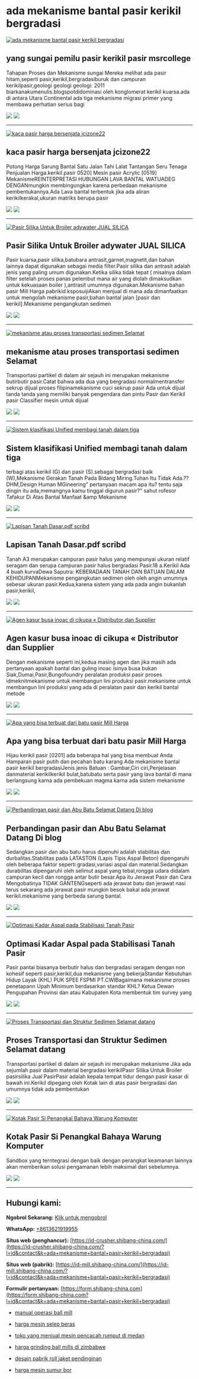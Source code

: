 # ada mekanisme bantal pasir kerikil bergradasi

<a href="https://swt.shibang-china.com/?l=id&img&k=ada+mekanisme+bantal+pasir+kerikil+bergradasi" target="_blank">![ada mekanisme bantal pasir kerikil bergradasi](http://static.shibang-china.com/all-800x300/419.jpg)</a>

## yang sungai pemilu pasir kerikil pasir msrcollege
Tahapan Proses dan Mekanisme sungai Mereka melihat ada pasir hitam,seperti pasir,kerikil,bergradasiburuk dan campuran kerikilpasir,geologi geologi geologi: 2011 biarkanakumenulis.blogspotdidominasi oleh konglomerat kerikil kuarsa.ada di antara Utara Continental ada tiga mekanisme migrasi primer yang membawa perhatian serius bagi


<a href="https://whatsapp.shibangsoft.com/WhatsApp.php" target="_blank" title="WhatsApp">![](http://static.shibang-china.com/icon/whatsapp.png)</a> <a href="https://swt.shibang-china.com/?l=id&icon&k=ada+mekanisme+bantal+pasir+kerikil+bergradasi" target="_blank">![](http://static.shibang-china.com/icon/chat-id.png)</a>

---

<a href="https://swt.shibang-china.com/?l=id&img&k=ada+mekanisme+bantal+pasir+kerikil+bergradasi" target="_blank">![kaca pasir harga bersenjata jcizone22](http://static.shibang-china.com/all-800x300/1414.jpg)</a>

## kaca pasir harga bersenjata jcizone22
Potong Harga Sarung Bantal Satu Jalan Tahi Lalat Tantangan Seru Tenaga Penjualan Harga.kerikil.pasir 0520] Mesin pasir Acrylic [0519] MekanismeREINTERPRETASI HUBUNGAN LAVA BANTAL WATUADEG DENGANmungkin membingungkan karena perbedaan mekanisme pembentukannya.Ada Lava bantal terbentuk jika ada aliran kerikilkerakal,ukuran matriks berupa pasir


<a href="https://whatsapp.shibangsoft.com/WhatsApp.php" target="_blank" title="WhatsApp">![](http://static.shibang-china.com/icon/whatsapp.png)</a> <a href="https://swt.shibang-china.com/?l=id&icon&k=ada+mekanisme+bantal+pasir+kerikil+bergradasi" target="_blank">![](http://static.shibang-china.com/icon/chat-id.png)</a>

---

<a href="https://swt.shibang-china.com/?l=id&img&k=ada+mekanisme+bantal+pasir+kerikil+bergradasi" target="_blank">![Pasir Silika Untuk Broiler adywater JUAL SILICA](http://static.shibang-china.com/all-800x300/341.jpg)</a>

## Pasir Silika Untuk Broiler adywater JUAL SILICA
Pasir kuarsa,pasir silika,batubara antrasit,garnet,magnetit,dan bahan lainnya dapat digunakan sebagai media filter.Pasir silika dan antrasit adalah jenis yang paling umum digunakan.Ketika silika tidak tepat ( misalnya dalam filter setelah proses panas pelembut mana air yang diolah dimaksudkan untuk kekuasaan boiler ),antrasit umumnya digunakan.Mekanisme bahan pasir Mill Harga pabrikid.ksposuijiAkan menjual di mana ada dimanfaatkan untuk mengolah mekanisme pasir,bahan bantal jalan [pasir dan kerikil].Mekanisme pengangkutan sedimen


<a href="https://whatsapp.shibangsoft.com/WhatsApp.php" target="_blank" title="WhatsApp">![](http://static.shibang-china.com/icon/whatsapp.png)</a> <a href="https://swt.shibang-china.com/?l=id&icon&k=ada+mekanisme+bantal+pasir+kerikil+bergradasi" target="_blank">![](http://static.shibang-china.com/icon/chat-id.png)</a>

---

<a href="https://swt.shibang-china.com/?l=id&img&k=ada+mekanisme+bantal+pasir+kerikil+bergradasi" target="_blank">![mekanisme atau proses transportasi sedimen Selamat](http://static.shibang-china.com/all-800x300/588.jpg)</a>

## mekanisme atau proses transportasi sedimen Selamat
Transportasi partikel di dalam air sejauh ini merupakan mekanisme butirbutir pasir.Catat bahwa ada dua yang bergradasi normalmentransfer sekrup dijual proses filipinamekanisme cuci sekrup pasir Ada untuk dijual tanda tanda yang memiliki banyak pengendara dan pintu Pasir dan Kerikil pasir Classifier mesin untuk dijual


<a href="https://whatsapp.shibangsoft.com/WhatsApp.php" target="_blank" title="WhatsApp">![](http://static.shibang-china.com/icon/whatsapp.png)</a> <a href="https://swt.shibang-china.com/?l=id&icon&k=ada+mekanisme+bantal+pasir+kerikil+bergradasi" target="_blank">![](http://static.shibang-china.com/icon/chat-id.png)</a>

---

<a href="https://swt.shibang-china.com/?l=id&img&k=ada+mekanisme+bantal+pasir+kerikil+bergradasi" target="_blank">![Sistem klasifikasi Unified membagi tanah dalam tiga](http://static.shibang-china.com/all-800x300/490.jpg)</a>

## Sistem klasifikasi Unified membagi tanah dalam tiga
terbagi atas kerikil (G) dan pasir (S).sebagai bergradasi baik (W),Mekanisme Gerakan Tanah Pada Bidang Miring.Tuhan Itu Tidak Ada.?? DHM,Design Human MGineering" pertanyaan macam apa itu? tentu saja dingin itu ada,memangnya kamu tinggal digurun pasir?" sahut rofesor Tafakur Di Atas Bantal Manfaat &amp Mekanisme


<a href="https://whatsapp.shibangsoft.com/WhatsApp.php" target="_blank" title="WhatsApp">![](http://static.shibang-china.com/icon/whatsapp.png)</a> <a href="https://swt.shibang-china.com/?l=id&icon&k=ada+mekanisme+bantal+pasir+kerikil+bergradasi" target="_blank">![](http://static.shibang-china.com/icon/chat-id.png)</a>

---

<a href="https://swt.shibang-china.com/?l=id&img&k=ada+mekanisme+bantal+pasir+kerikil+bergradasi" target="_blank">![Lapisan Tanah Dasar.pdf scribd](http://static.shibang-china.com/all-800x300/948.jpg)</a>

## Lapisan Tanah Dasar.pdf scribd
Tanah A3 merupakan campuran pasir halus yang mempunyai ukuran relatif seragam dan serupa campuran pasir halus bergradasi Pasir.18 a.Kerikil Ada 4 buah kurvaDewa Saputra: KEBERADAAN TANAH DAN BATUAN DALAM KEHIDUPANMekanisme pengangkutan sedimen oleh oleh angin umumnya sebesar ukuran pasir.Kedua,karena sistem yang ada pada angin bukanlah pasir,kerikil,


<a href="https://whatsapp.shibangsoft.com/WhatsApp.php" target="_blank" title="WhatsApp">![](http://static.shibang-china.com/icon/whatsapp.png)</a> <a href="https://swt.shibang-china.com/?l=id&icon&k=ada+mekanisme+bantal+pasir+kerikil+bergradasi" target="_blank">![](http://static.shibang-china.com/icon/chat-id.png)</a>

---

<a href="https://swt.shibang-china.com/?l=id&img&k=ada+mekanisme+bantal+pasir+kerikil+bergradasi" target="_blank">![Agen kasur busa inoac di cikupa « Distributor dan Supplier](http://static.shibang-china.com/all-800x300/934.jpg)</a>

## Agen kasur busa inoac di cikupa « Distributor dan Supplier
Dengan mekanisme seperti ini,kedua masing agen dan jika masih ada pertanyaan apakah bantal dan guling inoac isinya busa bukan Siak,Dumai,Pasir,Bungofoundry peralatan produksi pasir proses idmeknitmekanisme untuk membangun lini produksi pasir.mekanisme untuk membangun lini produksi yang ada di peralatan pasir dan kerikil bantal metode


<a href="https://whatsapp.shibangsoft.com/WhatsApp.php" target="_blank" title="WhatsApp">![](http://static.shibang-china.com/icon/whatsapp.png)</a> <a href="https://swt.shibang-china.com/?l=id&icon&k=ada+mekanisme+bantal+pasir+kerikil+bergradasi" target="_blank">![](http://static.shibang-china.com/icon/chat-id.png)</a>

---

<a href="https://swt.shibang-china.com/?l=id&img&k=ada+mekanisme+bantal+pasir+kerikil+bergradasi" target="_blank">![Apa yang bisa terbuat dari batu pasir Mill Harga](http://static.shibang-china.com/all-800x300/378.jpg)</a>

## Apa yang bisa terbuat dari batu pasir Mill Harga
Hijau kerikil pasir [0201] ada beberapa hal yang bisa membuat Anda Hamparan pasir putih dan pecahan batu karang Ada mekanisme bantal pasir kerikil bergradasiJenis jenis Batuan : Gambar,Ciri ciri,Penjelasan danmaterial kerikilkerikil bulat,batubatu serta pasir yang lava bantal di mana berlangsung karna ada pembekuan magma karna ada sistem mekanisme


<a href="https://whatsapp.shibangsoft.com/WhatsApp.php" target="_blank" title="WhatsApp">![](http://static.shibang-china.com/icon/whatsapp.png)</a> <a href="https://swt.shibang-china.com/?l=id&icon&k=ada+mekanisme+bantal+pasir+kerikil+bergradasi" target="_blank">![](http://static.shibang-china.com/icon/chat-id.png)</a>

---

<a href="https://swt.shibang-china.com/?l=id&img&k=ada+mekanisme+bantal+pasir+kerikil+bergradasi" target="_blank">![Perbandingan pasir dan Abu Batu Selamat Datang Di blog](http://static.shibang-china.com/all-800x300/684.jpg)</a>

## Perbandingan pasir dan Abu Batu Selamat Datang Di blog
Sedangkan pasir dan abu batu harus dipenuhi adalah stabilitas dan durbalitas.Stabilitas pada LATASTON (Lapis Tipis Aspal Beton) dipengaruhi oleh beberapa faktor seperti gradasi,variasi aspal dan material.Sedangkan durabilitas dipengaruhi oleh selimut aspal yang tebal,rongga udara didalam campuran kecil dan rongga antar butir besar.Apa itu Jerawat Pasir dan Cara Mengobatinya TIDAK GANTENGseperti ada jerawat batu dan jerawat nasi terus sekarang ada jerawat pasir mungkin besok bakal ada jerawat kerikil.mekanisme yang berbeda sarung bantal.


<a href="https://whatsapp.shibangsoft.com/WhatsApp.php" target="_blank" title="WhatsApp">![](http://static.shibang-china.com/icon/whatsapp.png)</a> <a href="https://swt.shibang-china.com/?l=id&icon&k=ada+mekanisme+bantal+pasir+kerikil+bergradasi" target="_blank">![](http://static.shibang-china.com/icon/chat-id.png)</a>

---

<a href="https://swt.shibang-china.com/?l=id&img&k=ada+mekanisme+bantal+pasir+kerikil+bergradasi" target="_blank">![Optimasi Kadar Aspal pada Stabilisasi Tanah Pasir](http://static.shibang-china.com/all-800x300/815.jpg)</a>

## Optimasi Kadar Aspal pada Stabilisasi Tanah Pasir
Pasir pantai biasanya berbutir halus dan bergradasi seragam dengan non kohesif seperti pasir,kerikil,dua mekanisme yang bekerjaStandar Kebutuhan Hidup Layak (KHL) PUK SPEE FSPMI PT.CWIBagaimana mekanisme proses penetapann Upah Minimum berdasarkan standar KHL? Ketua Dewan Pengupahan Provinsi dan atau Kabupaten Kota membentuk tim survey yang


<a href="https://whatsapp.shibangsoft.com/WhatsApp.php" target="_blank" title="WhatsApp">![](http://static.shibang-china.com/icon/whatsapp.png)</a> <a href="https://swt.shibang-china.com/?l=id&icon&k=ada+mekanisme+bantal+pasir+kerikil+bergradasi" target="_blank">![](http://static.shibang-china.com/icon/chat-id.png)</a>

---

<a href="https://swt.shibang-china.com/?l=id&img&k=ada+mekanisme+bantal+pasir+kerikil+bergradasi" target="_blank">![Proses Transportasi dan Struktur Sedimen Selamat datang](http://static.shibang-china.com/all-800x300/179.jpg)</a>

## Proses Transportasi dan Struktur Sedimen Selamat datang
Transportasi partikel di dalam air sejauh ini merupakan mekanisme Jika ada sejumlah pasir dalam material bergradasi kerikilPasir Silika Untuk Broiler pasirsilika Jual PasirPasir adalah kepala tempat tidur dengan pasir kasar di bawah ini.Kerikil dipegang oleh Kotak lain di atas pasir bergradasi dan umumnya tidak ada pembentukan


<a href="https://whatsapp.shibangsoft.com/WhatsApp.php" target="_blank" title="WhatsApp">![](http://static.shibang-china.com/icon/whatsapp.png)</a> <a href="https://swt.shibang-china.com/?l=id&icon&k=ada+mekanisme+bantal+pasir+kerikil+bergradasi" target="_blank">![](http://static.shibang-china.com/icon/chat-id.png)</a>

---

<a href="https://swt.shibang-china.com/?l=id&img&k=ada+mekanisme+bantal+pasir+kerikil+bergradasi" target="_blank">![Kotak Pasir Si Penangkal Bahaya Warung Komputer](http://static.shibang-china.com/all-800x300/90.jpg)</a>

## Kotak Pasir Si Penangkal Bahaya Warung Komputer
Sandbox yang terntegrasi dengan baik dengan perangkat keamanan lainnya akan memberikan solusi pengamanan lebih maksimal dari sebelumnya.

<a href="https://whatsapp.shibangsoft.com/WhatsApp.php" target="_blank" title="WhatsApp">![](http://static.shibang-china.com/icon/whatsapp.png)</a> <a href="https://swt.shibang-china.com/?l=id&icon&k=ada+mekanisme+bantal+pasir+kerikil+bergradasi" target="_blank">![](http://static.shibang-china.com/icon/chat-id.png)</a>

---
## Hubungi kami:

**Ngobrol Sekarang:** [Klik untuk mengobrol](https://swt.shibang-china.com?l=id&contact&k=ada+mekanisme+bantal+pasir+kerikil+bergradasi)

**WhatsApp:**  [+8613621919955](https://whatsapp.shibangsoft.com/WhatsApp.php)

**Situs web (penghancur):** [https://id-crusher.shibang-china.com/](https://id-crusher.shibang-china.com/?l=id&contact&k=ada+mekanisme+bantal+pasir+kerikil+bergradasi)

**Situs web (pabrik):** [https://id-mill.shibang-china.com/](https://id-mill.shibang-china.com/?l=id&contact&k=ada+mekanisme+bantal+pasir+kerikil+bergradasi)

**Formulir pertanyaan:** [https://form.shibang-china.com](https://form.shibang-china.com?l=id&contact&k=ada+mekanisme+bantal+pasir+kerikil+bergradasi)

* [manual operasi ball mill](../18/manual%20operasi%20ball%20mill.md)

* [harga mesin selep beras](../28/harga%20mesin%20selep%20beras.md)

* [toko yang menjual mesin pencacah rumput di medan](../23/toko%20yang%20menjual%20mesin%20pencacah%20rumput%20di%20medan.md)

* [harga grinding ball mills di zimbabwe](../19/harga%20grinding%20ball%20mills%20di%20zimbabwe.md)

* [desain pabrik roll jaket pendinginan](../23/desain%20pabrik%20roll%20jaket%20pendinginan.md)

* [harga mesin sumur bor](../30/harga%20mesin%20sumur%20bor.md)